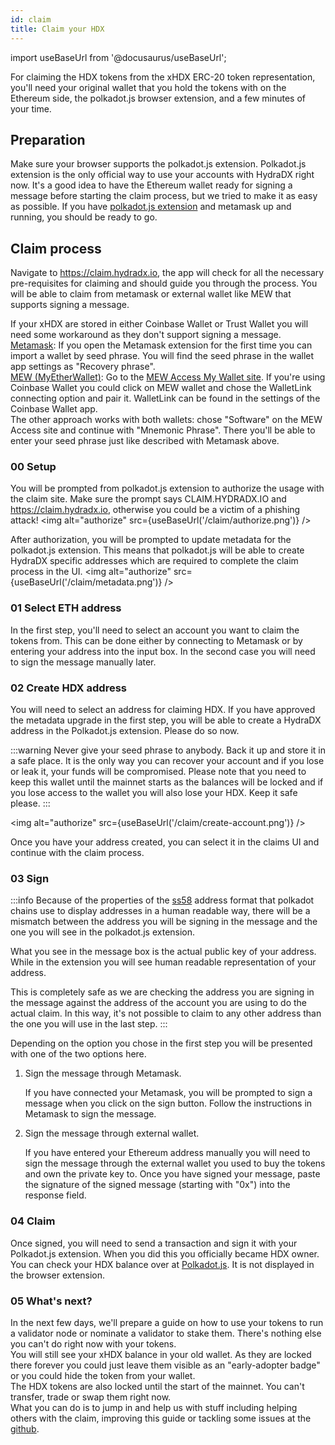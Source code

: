 ```yaml
---
id: claim
title: Claim your HDX
---
```


import useBaseUrl from '@docusaurus/useBaseUrl';

For claiming the HDX tokens from the xHDX ERC-20 token representation, you'll need your original wallet that you hold the tokens with on the Ethereum side, the polkadot.js browser extension, and a few minutes of your time.

## Preparation

Make sure your browser supports the polkadot.js extension. Polkadot.js extension is the only official way to use your accounts with HydraDX right now. It's a good idea to have the Ethereum wallet ready for signing a message before starting the claim process, but we tried to make it as easy as possible. If you have [polkadot.js extension](https://polkadot.js.org/extension/) and metamask up and running, you should be ready to go.

## Claim process

Navigate to https://claim.hydradx.io, the app will check for all the necessary pre-requisites for claiming and should guide you through the process. You will be able to claim from metamask or external wallet like MEW that supports signing a message. 

If your xHDX are stored in either Coinbase Wallet or Trust Wallet you will need some workaround as they don't support signing a message.  
<u>Metamask</u>: If you open the Metamask extension for the first time you can import a wallet by seed phrase. You will find the seed phrase in the wallet app settings as "Recovery phrase".  
<u>MEW (MyEtherWallet)</u>: Go to the [MEW Access My Wallet site](https://www.myetherwallet.com/access-my-wallet). If you're using Coinbase Wallet you could click on MEW wallet and chose the WalletLink connecting option and pair it. WalletLink can be found in the settings of the Coinbase Wallet app.  
The other approach works with both wallets: chose "Software" on the MEW Access site and continue with "Mnemonic Phrase". There you'll be able to enter your seed phrase just like described with Metamask above.

### 00 Setup

You will be prompted from polkadot.js extension to authorize the usage with the claim site. Make sure the prompt says CLAIM.HYDRADX.IO and https://claim.hydradx.io, otherwise you could be a victim of a phishing attack!
<img alt="authorize" src={useBaseUrl('/claim/authorize.png')} />


After authorization, you will be prompted to update metadata for the polkadot.js extension. This means that polkadot.js will be able to create HydraDX specific addresses which are required to complete the claim process in the UI.
<img alt="authorize" src={useBaseUrl('/claim/metadata.png')} />


### 01 Select ETH address

In the first step, you'll need to select an account you want to claim the tokens from. This can be done either by connecting to Metamask or by entering your address into the input box. In the second case you will need to sign the message manually later.

### 02 Create HDX address

You will need to select an address for claiming HDX. If you have approved the metadata upgrade in the first step, you will be able to create a HydraDX address in the Polkadot.js extension. Please do so now.

:::warning 
Never give your seed phrase to anybody. Back it up and store it in a safe place. It is the only way you can recover your account and if you lose or leak it, your funds will be compromised. Please note that you need to keep this wallet until the mainnet starts as the balances will be locked and if you lose access to the wallet you will also lose your HDX. Keep it safe please.
:::

<img alt="authorize" src={useBaseUrl('/claim/create-account.png')} />

Once you have your address created, you can select it in the claims UI and continue with the claim process.

### 03 Sign

:::info
Because of the properties of the [ss58](https://polkadot.js.org/docs/keyring/start/ss58/) address format that polkadot chains use to display addresses in a human readable way, there will be a mismatch between the address you will be signing in the message and the one you will see in the polkadot.js extension. 

What you see in the message box is the actual public key of your address. While in the extension you will see human readable representation of your address.

This is completely safe as we are checking the address you are signing in the message against the address of the account you are using to do the actual claim. In this way, it's not possible to claim to any other address than the one you will use in the last step.
:::

Depending on the option you chose in the first step you will be presented with one of the two options here.

1. Sign the message through Metamask.
  
    If you have connected your Metamask, you will be prompted to sign a message when you click on the sign button. Follow the instructions in Metamask to sign the message.

2. Sign the message through external wallet.

    If you have entered your Ethereum address manually you will need to sign the message through the external wallet you used to buy the tokens and own the private key to. Once you have signed your message, paste the signature of the signed message (starting with "0x") into the response field.

### 04 Claim

Once signed, you will need to send a transaction and sign it with your Polkadot.js extension. When you did this you officially became HDX owner. You can check your HDX balance over at [Polkadot.js](https://polkadot.js.org/apps/?rpc=wss%3A%2F%2Frpc-01.snakenet.hydradx.io#/accounts). It is not displayed in the browser extension.

### 05 What's next?

In the next few days, we'll prepare a guide on how to use your tokens to run a validator node or nominate a validator to stake them. There's nothing else you can't do right now with your tokens.  
You will still see your xHDX balance in your old wallet. As they are locked there forever you could just leave them visible as an "early-adopter badge" or you could hide the token from your wallet.  
The HDX tokens are also locked until the start of the mainnet. You can't transfer, trade or swap them right now.  
What you can do is to jump in and help us with stuff including helping others with the claim, improving this guide or tackling some issues at the [github](https://github.com/galacticcouncil).
